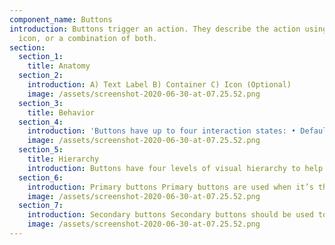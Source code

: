 ```yaml
---
component_name: Buttons
introduction: Buttons trigger an action. They describe the action using text, an
  icon, or a combination of both.
section:
  section_1:
    title: Anatomy
  section_2:
    introduction: A) Text Label B) Container C) Icon (Optional)
    image: /assets/screenshot-2020-06-30-at-07.25.52.png
  section_3:
    title: Behavior
  section_4:    
    introduction: 'Buttons have up to four interaction states: • Default • Hover • Active • Disabled'
    image: /assets/screenshot-2020-06-30-at-07.25.52.png
  section_5:
    title: Hierarchy
    introduction: Buttons have four levels of visual hierarchy to help the end user navigate an interface.
  section_6:    
    introduction: Primary buttons Primary buttons are used when it’s the main call to action. They have the greatest visual weight.
    image: /assets/screenshot-2020-06-30-at-07.25.52.png
  section_7:    
    introduction: Secondary buttons Secondary buttons should be used to represent secondary calls to action. They have less visual weight when compared to primary buttons.
    image: /assets/screenshot-2020-06-30-at-07.25.52.png
---
```


